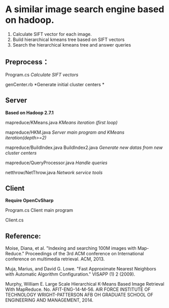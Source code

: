 # A similar image search engine based on hadoop.


1. Calculate SIFT vector for each image.
2. Build hierarchical kmeans tree based on SIFT vectors
3. Search the hierarchical kmeans tree and answer queries
 
## Preprocess：

Program.cs *Calculate SIFT vectors*

genCenter.rb *Generate initial cluster centers * 

## Server

**Based on Hadoop 2.7.1**

mapreduce/KMeans.java *KMeans iteration (first loop)*

mapreduce/HKM.java  *Server main program and KMeans iteration(depth>=2)*

mapreduce/BuildIndex.java BuildIndex2.java  *Generate new datas from new cluster centers*

mapreduce/QueryProcessor.java *Handle queries*

netthrow/NetThrow.java *Network service tools*


## Client

**Require OpenCvSharp**

Program.cs Client main program

Client.cs 


## Reference:
Moise, Diana, et al. "Indexing and searching 100M images with Map-Reduce." Proceedings of the 3rd ACM conference on International conference on multimedia retrieval. ACM, 2013.

Muja, Marius, and David G. Lowe. "Fast Approximate Nearest Neighbors with Automatic Algorithm Configuration." VISAPP (1) 2 (2009).

Murphy, William E. Large Scale Hierarchical K-Means Based Image Retrieval With MapReduce. No. AFIT-ENG-14-M-56. AIR FORCE INSTITUTE OF TECHNOLOGY WRIGHT-PATTERSON AFB OH GRADUATE SCHOOL OF ENGINEERING AND MANAGEMENT, 2014.


